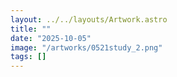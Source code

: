 ```yaml
---
layout: ../../layouts/Artwork.astro
title: ""
date: "2025-10-05"
image: "/artworks/0521study_2.png"
tags: []
---
```



